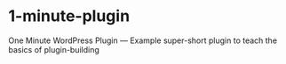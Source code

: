 # 1-minute-plugin
One Minute WordPress Plugin — Example super-short plugin to teach the basics of plugin-building
